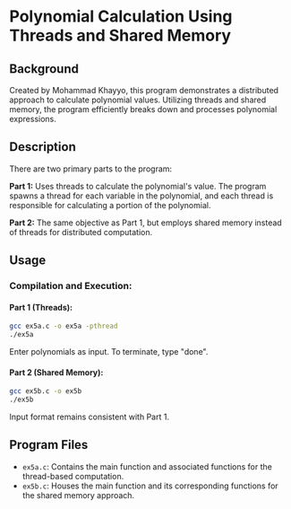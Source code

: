 # Polynomial Calculation Using Threads and Shared Memory

## Background
Created by Mohammad Khayyo, this program demonstrates a distributed approach to calculate polynomial values. Utilizing threads and shared memory, the program efficiently breaks down and processes polynomial expressions.

## Description
There are two primary parts to the program:

**Part 1:** Uses threads to calculate the polynomial's value. The program spawns a thread for each variable in the polynomial, and each thread is responsible for calculating a portion of the polynomial.

**Part 2:** The same objective as Part 1, but employs shared memory instead of threads for distributed computation.

## Usage
### Compilation and Execution:
#### Part 1 (Threads):
```bash
gcc ex5a.c -o ex5a -pthread
./ex5a
```
Enter polynomials as input. To terminate, type "done".

#### Part 2 (Shared Memory):
```bash
gcc ex5b.c -o ex5b
./ex5b
```
Input format remains consistent with Part 1.

## Program Files
- `ex5a.c`: Contains the main function and associated functions for the thread-based computation.
- `ex5b.c`: Houses the main function and its corresponding functions for the shared memory approach.
